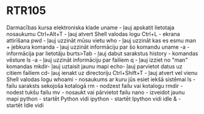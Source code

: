 # RTR105
Darmacības kursa elektroniska klade
uname - ļauj apskatit lietotaja nosaukumu
Ctrl+Alt+T - ļauj atvert Shell valodas logu
Ctrl+L - ekrana attirīšana
pwd - ļauj uzzināt mūsu vietu
who - ļauj uzzināt kas es esmu
man + jebkura komanda - ļauj uzzināt informāciju par šo komandu
uname -a - informācija par lietotāju
burts>Tab - ļauj dabut sarakstus
history - komandas vēsture
ls -a - ļauj uzzināt informāciju par failiem
q - ļauj izziet no "man" komandas
mkdir- ļauj uztaisit jaunu mapi
echo- ļauj parvietot datus uz citiem failiem
cd- ļauj ienakt uz directoriju
Ctrl+Shift+T - ļauj atvert vel vienu Shell valodas logu
whoami - nosaukums ar kuru jūs esiet iekšā sistēmai
ls - failu saraksts sekojoša kotalogā
rm - nodzest failu vai kotalogu
rmdir - nodest tukšu failu
mv - nosaukt vai pārvietot failu
nano - izveidot jaunu mapi
python - startēt Python vidi
ipython - startēt Ipython vidi
idle & - startēt Idle vidi
